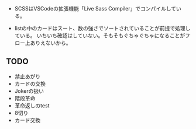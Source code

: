 
- SCSSはVSCodeの拡張機能「Live Sass Compiler」でコンパイルしている。

- listの中のカードはスート、数の強さでソートされていることが前提で処理している。
いちいち確認はしていない。そもそもぐちゃぐちゃになることがフロー上ありえないから。

## TODO

- 禁止あがり
- カードの交換
- Jokerの扱い
- 階段革命
- 革命返しのtest
- 8切り
- カード交換

